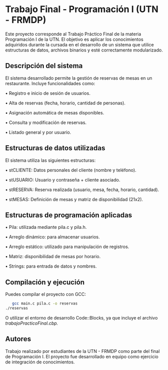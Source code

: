 # Trabajo Final - Programación I (UTN - FRMDP)

Este proyecto corresponde al Trabajo Práctico Final de la materia Programación I de la UTN. El objetivo es aplicar los conocimientos adquiridos durante la cursada en el desarrollo de un sistema que utilice estructuras de datos, archivos binarios y esté correctamente modularizado.

## Descripción del sistema

El sistema desarrollado permite la gestión de reservas de mesas en un restaurante. Incluye funcionalidades como:

• Registro e inicio de sesión de usuarios.

• Alta de reservas (fecha, horario, cantidad de personas).

• Asignación automática de mesas disponibles.

• Consulta y modificación de reservas.

• Listado general y por usuario.

## Estructuras de datos utilizadas

El sistema utiliza las siguientes estructuras:

• stCLIENTE: Datos personales del cliente (nombre y teléfono).

• stUSUARIO: Usuario y contraseña + cliente asociado.

• stRESERVA: Reserva realizada (usuario, mesa, fecha, horario, cantidad).

• stMESAS: Definición de mesas y matriz de disponibilidad (21x2).

## Estructuras de programación aplicadas

• Pila: utilizada mediante pila.c y pila.h.

• Arreglo dinámico: para almacenar usuarios.

• Arreglo estático: utilizado para manipulación de registros.

• Matriz: disponibilidad de mesas por horario.

• Strings: para entrada de datos y nombres.

## Compilación y ejecución

Puedes compilar el proyecto con GCC:

```bash
   gcc main.c pila.c -o reservas
./reservas
   ```

O utilizar el entorno de desarrollo Code::Blocks, ya que incluye el archivo _trabajoPracticoFinal.cbp._

## Autores

Trabajo realizado por estudiantes de la UTN - FRMDP como parte del final de Programación I. El proyecto fue desarrollado en equipo como ejercicio de integración de conocimientos.
